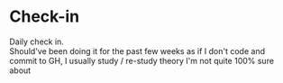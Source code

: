 # Check-in
Daily check in.    
Should've been doing it for the past few weeks as if I don't code and commit to GH, I usually study / re-study theory I'm not quite 100% sure about
